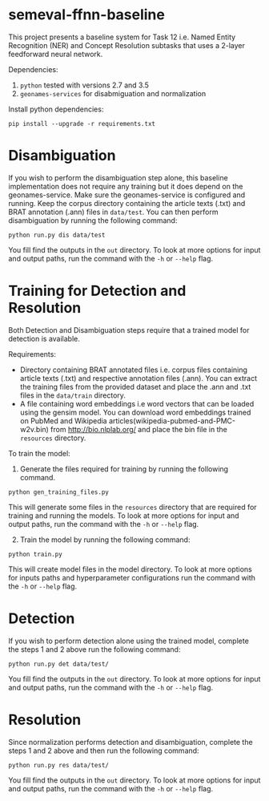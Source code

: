 # semeval-ffnn-baseline  
This project presents a baseline system for Task 12 i.e. Named Entity Recognition (NER) and Concept Resolution subtasks that uses a 2-layer feedforward neural network.
  
Dependencies:
1) ```python``` tested with versions 2.7 and 3.5
2) ```geonames-services``` for disabmiguation and normalization

Install python dependencies:
```
pip install --upgrade -r requirements.txt
```

# Disambiguation
If you wish to perform the disambiguation step alone, this baseline implementation does not require any training but it does depend on the geonames-service. Make sure the geonames-service is configured and running. Keep the corpus directory containing the article texts (.txt) and BRAT annotation (.ann) files in ```data/test```. You can then perform disambiguation by running the following command:
```
python run.py dis data/test
```
You fill find the outputs in the ```out``` directory. To look at more options for input and output paths, run the command with the ```-h``` or ```--help``` flag.

# Training for Detection and Resolution
Both Detection and Disambiguation steps require that a trained model for detection is available.

Requirements:
- Directory containing BRAT annotated files i.e. corpus files containing article texts (.txt) and respective annotation files (.ann). You can extract the training files from the provided dataset and place the .ann and .txt files in the ```data/train``` directory.
- A file containing word embeddings i.e word vectors that can be loaded using the gensim model. You can download word embeddings trained on PubMed and Wikipedia articles(wikipedia-pubmed-and-PMC-w2v.bin) from http://bio.nlplab.org/ and place the bin file in the ```resources``` directory.

To train the model:
1) Generate the files required for training by running the following command. 
```
python gen_training_files.py
```
This will generate some files in the ```resources``` directory that are required for training and running the models. To look at more options for input and output paths, run the command with the ```-h``` or ```--help``` flag.

2) Train the model by running the following command:
```
python train.py
```
This will create model files in the model directory. To look at more options for inputs paths and hyperparameter configurations run the command with the ```-h```  or ```--help``` flag.

# Detection
If you wish to perform detection alone using the trained model, complete the steps 1 and 2 above run the following command:
```
python run.py det data/test/
```
You fill find the outputs in the ```out``` directory. To look at more options for input and output paths, run the command with the ```-h``` or ```--help``` flag.

# Resolution
Since normalization performs detection and disambiguation, complete the steps 1 and 2 above and then run the following command:
```
python run.py res data/test/
```
You fill find the outputs in the ```out``` directory. To look at more options for input and output paths, run the command with the ```-h``` or ```--help``` flag.

